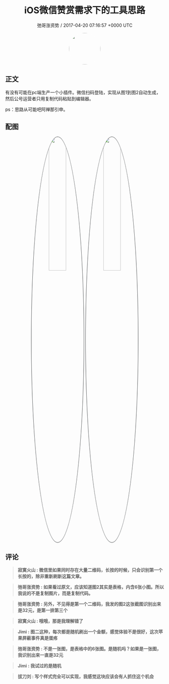 <h1 align="center">iOS微信赞赏需求下的工具思路</h1>
<p align="center">
    <a>弛哥涨资势 / 2017-04-20 07:16:57 &#43;0000 UTC</a>
</p>

<div align="center">
    <img src="https://images.zsxq.com/Fma8Fyokx8kdQ90zA0mA3bOj7Y8k?e=1590940799&amp;token=kIxbL07-8jAj8w1n4s9zv64FuZZNEATmlU_Vm6zD:-MC_Kp_ZD0L4O5G4nDhCUDs6Sto=" width="100" height="100" style="border:1px solid;border-radius:50%; color:#ffffff"/>
</div>

## 正文

<div>
  
有没有可能在pc端生产一个小插件。微信扫码登陆，实现从图1到图2自动生成，然后公号运营者只用复制代码粘贴到编辑器。

ps：思路从可能吧阿禅那引申。
</div>

## 配图
<div class="image" align="center">

<img src="https://images.zsxq.com/FqlY6fqBm3_X1rVFVE-tdVmLzii_?imageMogr2/auto-orient/thumbnail/800x/format/jpg/blur/1x0/quality/75&amp;e=1590940799&amp;token=kIxbL07-8jAj8w1n4s9zv64FuZZNEATmlU_Vm6zD:QAqGYzAGg9H0rl7MxOpvvSAOiZ4=" width="33%" height="33%" style="border:1px solid;border-radius:50%; color:#3c3f41"/>

<img src="https://images.zsxq.com/FoZhQlVoyaXXGl5ankfmUERRhMas?e=1590940799&amp;token=kIxbL07-8jAj8w1n4s9zv64FuZZNEATmlU_Vm6zD:QtWS2hwbWPwvIEISNrqvK6D3bHY=" width="33%" height="33%" style="border:1px solid;border-radius:50%; color:#3c3f41"/>

</div>

## 评论

<div align="left">
<div>

<blockquote >
<span> <strong>寂寞火山 : 微信里如果同时存在大量二维码，长按的时候，只会识别第一个长按的，除非重新刷新这篇文章。 </strong></span>
</blockquote>

<blockquote >
<span> <strong>弛哥涨资势 : 如果看过原文，应该知道图2其实是表格，内含6张小图。所以我说的不是复制图片，而是复制代码。 </strong></span>
</blockquote>

<blockquote >
<span> <strong>弛哥涨资势 : 另外，不见得是第一个二维码，我发的图2这张截图识别出来是32元，是第一排第三个 </strong></span>
</blockquote>

<blockquote >
<span> <strong>寂寞火山 : 哦哦，那是我理解错了 </strong></span>
</blockquote>

<blockquote >
<span> <strong>Jimi : 图二这种，每次都是随机刷出一个金额，感觉体验不是很好，这次苹果屏蔽事件真是蛋疼 </strong></span>
</blockquote>

<blockquote >
<span> <strong>弛哥涨资势 : 不是一张图，是表格中的6张图。是随机吗？如果是一张图，我识别出来一直是32元 </strong></span>
</blockquote>

<blockquote >
<span> <strong>Jimi : 我试过的是随机 </strong></span>
</blockquote>

<blockquote >
<span> <strong>拔刀刘 : 写个样式完全可以实现，我感觉这块应该会有人抓住这个机会 </strong></span>
</blockquote>

</div>
</div>